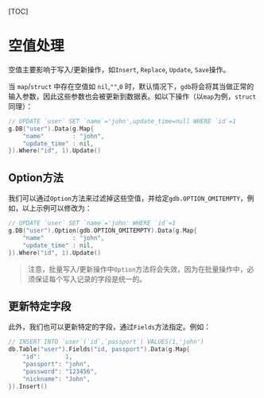 [TOC]

# 空值处理

空值主要影响于写入/更新操作，如`Insert`, `Replace`, `Update`, `Save`操作。

当 `map`/`struct` 中存在空值如 `nil`,`""`,`0` 时，默认情况下，`gdb`将会将其当做正常的输入参数，因此这些参数也会被更新到数据表。如以下操作（以`map`为例，`struct`同理）：
```go
// UPDATE `user` SET `name`='john',update_time=null WHERE `id`=1
g.DB("user").Data(g.Map{
    "name"        : "john",
    "update_time" : nil,
}).Where("id", 1).Update()
```

## Option方法
我们可以通过`Option`方法来过滤掉这些空值，并给定`gdb.OPTION_OMITEMPTY`，例如，以上示例可以修改为：
```go
// UPDATE `user` SET `name`='john' WHERE `id`=1
g.DB("user").Option(gdb.OPTION_OMITEMPTY).Data(g.Map{
    "name"        : "john",
    "update_time" : nil,
}).Where("id", 1).Update()
```

> 注意，批量写入/更新操作中`Option`方法将会失效，因为在批量操作中，必须保证每个写入记录的字段是统一的。

## 更新特定字段
此外，我们也可以更新特定的字段，通过`Fields`方法指定。例如：
```go
// INSERT INTO `user`(`id`,`passport`) VALUES(1,'john')
db.Table("user").Fields("id, passport").Data(g.Map{
    "id":       1,
    "passport": "john",
    "password": "123456",
    "nickname": "John",
}).Insert()
```

